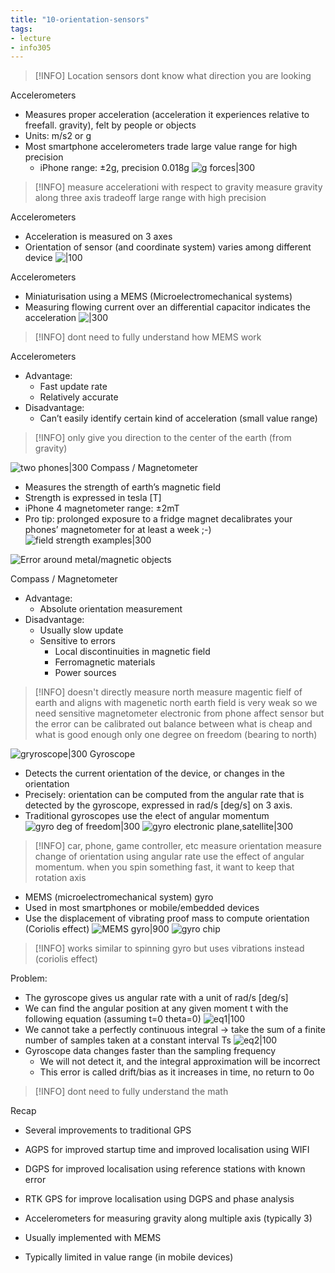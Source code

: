 ```yaml
---
title: "10-orientation-sensors"
tags: 
- lecture
- info305
---
```


> [!INFO] 
> Location sensors dont know what direction you are looking

Accelerometers 
- Measures proper acceleration (acceleration it experiences relative to freefall. gravity), felt by people or objects 
- Units: m/s2 or g 
- Most smartphone accelerometers trade large value range for high precision 
	- iPhone range: ±2g, precision 0.018g
![g forces|300](https://i.imgur.com/l4DnMSN.png)

> [!INFO] 
> measure accelerationi with respect to gravity
> measure gravity along three axis
> tradeoff large range with high precision

Accelerometers 
- Acceleration is measured on 3 axes 
- Orientation of sensor (and coordinate system) varies among different device
![|100](https://i.imgur.com/4SwveO3.png)

Accelerometers 
- Miniaturisation using a MEMS (Microelectromechanical systems)
- Measuring flowing current over an differential capacitor indicates the acceleration
![|300](https://i.imgur.com/UIS4zDV.png)

> [!INFO]
> dont need to fully understand how MEMS work

Accelerometers 
- Advantage: 
	- Fast update rate 
	- Relatively accurate 
- Disadvantage: 
	- Can’t easily identify certain kind of acceleration (small value range)
> [!INFO]
> only give you direction to the center of the earth (from gravity)
	
![two phones|300](https://i.imgur.com/s45a4TF.png)
Compass / Magnetometer 
- Measures the strength of earth’s magnetic field 
- Strength is expressed in tesla [T] 
- iPhone 4 magnetometer range: ±2mT 
- Pro tip: prolonged exposure to a fridge magnet decalibrates your phones’ magnetometer for at least a week ;-)
![field strength examples|300](https://i.imgur.com/00VV74x.png)

![Error around metal/magnetic objects](https://i.imgur.com/YIJAcGS.png)

Compass / Magnetometer 
- Advantage: 
	- Absolute orientation measurement 
- Disadvantage: 
	- Usually slow update 
	- Sensitive to errors 
		- Local discontinuities in magnetic field 
		- Ferromagnetic materials 
		- Power sources
> [!INFO] 
> doesn't directly measure north
> measure magentic fielf of earth and aligns with magenetic north
> earth field is very weak so we need sensitive magnetometer
> electronic from phone affect sensor but the error can be calibrated out
> balance between what is cheap and what is good enough
> only one degree on freedom (bearing to north)

![gryroscope|300](https://i.imgur.com/VnL5seY.png)
Gyroscope 
- Detects the current orientation of the device, or changes in the orientation 
- Precisely: orientation can be computed from the angular rate that is detected by the gyroscope, expressed in rad/s [deg/s] on 3 axis. 
- Traditional gyroscopes use the e!ect of angular momentum
![gyro deg of freedom|300](https://i.imgur.com/q1LjfPD.png)
![gyro electronic plane,satellite|300](https://i.imgur.com/5Ti80sO.png)
> [!INFO] 
> car, phone, game controller, etc
> measure orientation
> measure change of orientation using angular rate
> use the effect of angular momentum. when you spin something fast, it want to keep that rotation axis

- MEMS (microelectromechanical system) gyro 
- Used in most smartphones or mobile/embedded devices 
- Use the displacement of vibrating proof mass to compute orientation (Coriolis effect)
![MEMS gyro|900](https://i.imgur.com/dzTVCpE.png)
![gyro chip](https://i.imgur.com/zVoQ3wM.png)
> [!INFO] 
> works similar to spinning gyro but uses vibrations instead (coriolis effect)

Problem: 
- The gyroscope gives us angular rate with a unit of rad/s [deg/s] 
- We can find the angular position at any given moment t with the following equation (assuming t=0 theta=0) 
![eq1|100](https://i.imgur.com/CZKk1M7.png)
- We cannot take a perfectly continuous integral -> take the sum of a finite number of samples taken at a constant interval Ts 
![eq2|100](https://i.imgur.com/vL0gRbV.png)
- Gyroscope data changes faster than the sampling frequency 
	- We will not detect it, and the integral approximation will be incorrect 
	- This error is called drift/bias as it increases in time, no return to 0o
> [!INFO] dont need to fully understand the math



Recap
- Several improvements to traditional GPS 
- AGPS for improved startup time and improved localisation using WIFI 
- DGPS for improved localisation using reference stations with known error 
- RTK GPS for improve localisation using DGPS and phase analysis 

- Accelerometers for measuring gravity along multiple axis (typically 3) 
- Usually implemented with MEMS 
- Typically limited in value range (in mobile devices)